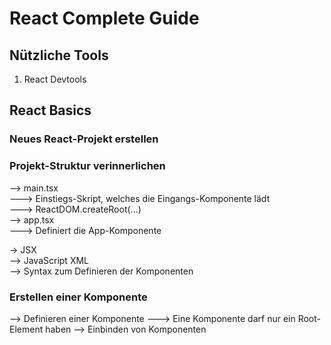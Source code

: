 # React Complete Guide

## Nützliche Tools
1. React Devtools

## React Basics
### Neues React-Projekt erstellen

### Projekt-Struktur verinnerlichen
--> main.tsx<br/>
---> Einstiegs-Skript, welches die Eingangs-Komponente lädt<br/>
---> ReactDOM.createRoot(...)<br/>
--> app.tsx<br/>
---> Definiert die App-Komponente<br/>

-> JSX<br/>
--> JavaScript XML<br/>
--> Syntax zum Definieren der Komponenten

### Erstellen einer Komponente
--> Definieren einer Komponente
---> Eine Komponente darf nur ein Root-Element haben
--> Einbinden von Komponenten
